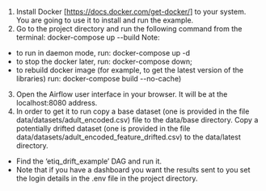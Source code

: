 1. Install Docker [https://docs.docker.com/get-docker/] to your system. You are going to use it to install and run the example.
2. Go to the project directory and run the following command from the terminal: docker-compose up --build
Note:
* to run in daemon mode, run: docker-compose up -d
* to stop the docker later, run:  docker-compose down;
* to rebuild docker image (for example, to get the latest version of the libraries) run:  docker-compose build --no-cache)
3. Open the Airflow user interface in your browser. It will be at the localhost:8080 address.
4. In order to get it to run copy a base dataset (one is provided in the file data/datasets/adult_encoded.csv) file to the data/base directory. Copy a potentially drifted dataset (one is provided in the file data/datasets/adult_encoded_feature_drifted.csv) to the data/latest directory.
 * Find the ‘etiq_drift_example’ DAG and run it.
 * Note that if you have a dashboard you want the results sent to you set the login details in the .env file in the project directory.
